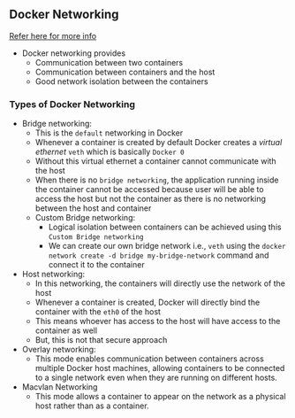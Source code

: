 Docker Networking
------------------

[Refer here for more info](https://github.com/iam-veeramalla/Docker-Zero-to-Hero/blob/main/networking.md)

* Docker networking provides
    * Communication between two containers 
    * Communication between containers and the host
    * Good network isolation between the containers


### Types of Docker Networking

* Bridge networking:
    * This is the `default` networking in Docker
    * Whenever a container is created by default Docker creates a _virtual ethernet_ `veth` which is basically `Docker 0`
    * Without this virtual ethernet a container cannot communicate with the host
    * When there is no `bridge networking`, the application running inside the container cannot be accessed because user will be able to access the host but not the container as there is no networking between the host and container
    * Custom Bridge networking:
        * Logical isolation between containers can be achieved using this `Custom Bridge networking`
        * We can create our own bridge network i.e., `veth` using the `docker network create -d bridge my-bridge-network` command and connect it to the container
* Host networking:
    * In this networking, the containers will directly use the network of the host
    * Whenever a container is created, Docker will directly bind the container with the `eth0` of the host
    * This means whoever has access to the host will have access to the container as well
    * But, this is not that secure approach
* Overlay networking:
    * This mode enables communication between containers across multiple Docker host machines, allowing containers to be connected to a single network even when they are running on different hosts.
* Macvlan Networking
    * This mode allows a container to appear on the network as a physical host rather than as a container.
